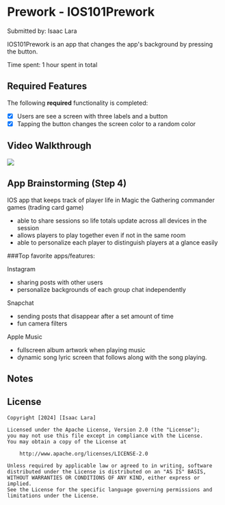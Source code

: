 # Prework - IOS101Prework

Submitted by: Isaac Lara

IOS101Prework is an app that changes the app's background by pressing the button. 

Time spent: 1 hour spent in total

## Required Features

The following **required** functionality is completed:

- [x] Users are see a screen with three labels and a button
- [x] Tapping the button changes the screen color to a random color
 
## Video Walkthrough

<div>
    <a href="https://www.loom.com/share/d1a16ab6d5b949799ee537e352a6a5cd">
    </a>
    <a href="https://www.loom.com/share/d1a16ab6d5b949799ee537e352a6a5cd">
      <img style="max-width:300px;" src="https://cdn.loom.com/sessions/thumbnails/d1a16ab6d5b949799ee537e352a6a5cd-c22119915bc45690-full-play.gif">
    </a>
  </div>

## App Brainstorming (Step 4)
IOS app that keeps track of player life in Magic the Gathering commander games (trading card game)
- able to share sessions so life totals update across all devices in the session
- allows players to play together even if not in the same room
- able to personalize each player to distinguish players at a glance easily 

###Top favorite apps/features:
  
  Instagram
   - sharing posts with other users
   - personalize backgrounds of each group chat independently 
  
  Snapchat
   - sending posts that disappear after a set amount of time
   - fun camera filters
  
  Apple Music
   - fullscreen album artwork when playing music
   - dynamic song lyric screen that follows along with the song playing.

 
## Notes

## License

    Copyright [2024] [Isaac Lara]

    Licensed under the Apache License, Version 2.0 (the "License");
    you may not use this file except in compliance with the License.
    You may obtain a copy of the License at

        http://www.apache.org/licenses/LICENSE-2.0

    Unless required by applicable law or agreed to in writing, software
    distributed under the License is distributed on an "AS IS" BASIS,
    WITHOUT WARRANTIES OR CONDITIONS OF ANY KIND, either express or implied.
    See the License for the specific language governing permissions and
    limitations under the License.
